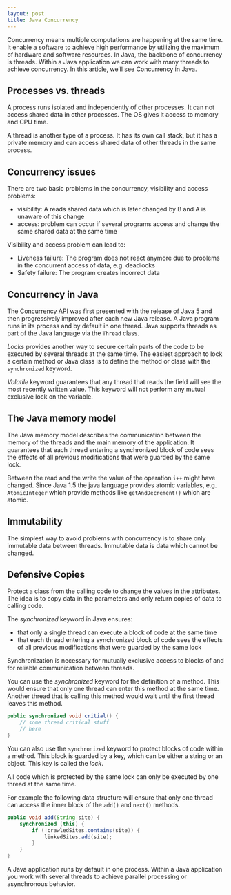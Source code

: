 ```yaml
---
layout: post
title: Java Concurrency
---
```


Concurrency means multiple computations are happening at the same time. It enable a software to achieve high performance by utilizing the maximum of hardware and software resources. In Java, the backbone of concurrency is threads. Within a Java application we can work with many threads to achieve concurrency. In this article, we’ll see Concurrency in Java.

## Processes vs. threads

A process runs isolated and independently of other processes. It can not access shared data in other processes. The OS gives it access to memory and CPU time.

A thread is another type of a process. It has its own call stack, but it has a private memory and can access shared data of other threads in the same process.

## Concurrency issues

There are two basic problems in the concurrency, visibility and access problems:

- visibility: A reads shared data which is later changed by B and A is unaware of this change
- access: problem can occur if several programs access and change the same shared data at the same time

Visibility and access problem can lead to:

- Liveness failure: The program does not react anymore due to problems in the concurrent access of data, e.g. deadlocks
- Safety failure: The program creates incorrect data

## Concurrency in Java

The [Concurrency API](https://docs.oracle.com/javase/8/docs/api/java/util/concurrent/package-summary.html) was first presented with the release of Java 5 and then progressively improved after each new Java release. A Java program runs in its process and by default in one thread. Java supports threads as part of the Java language via the `Thread` class. 

*Locks* provides another way to secure certain parts of the code to be executed by several threads at the same time. The easiest approach to lock a certain method or Java class is to define the method or class with the `synchronized` keyword.

*Volatile* keyword guarantees that any thread that reads the field will see the most recently written value. This keyword will not perform any mutual exclusive lock on the variable.

## The Java memory model

The Java memory model describes the communication between the memory of the threads and the main memory of the application. It guarantees that each thread entering a synchronized block of code sees the effects of all previous modifications that were guarded by the same lock.

Between the read and the write the value of the operation `i++` might have changed. Since Java 1.5 the java language provides atomic variables, e.g. `AtomicInteger` which provide methods like `getAndDecrement()` which are atomic.

## Immutability

The simplest way to avoid problems with concurrency is to share only immutable data between threads. Immutable data is data which cannot be changed.

## Defensive Copies

Protect a class from the calling code to change the values in the attributes. The idea is to copy data in the parameters and only return copies of data to calling code.





























































































The *synchronized* keyword in Java ensures:

- that only a single thread can execute a block of code at the same time
- that each thread entering a synchronized block of code sees the effects of all previous modifications that were guarded by the same lock

Synchronization is necessary for mutually exclusive access to blocks of and for reliable communication between threads.

You can use the *synchronized* keyword for the definition of a method. This would ensure that only one thread can enter this method at the same time. Another thread that is calling this method would wait until the first thread leaves this method.

```java
public synchronized void critial() {
    // some thread critical stuff
    // here
}
```

You can also use the `synchronized` keyword to protect blocks of code within a method. This block is guarded by a key, which can be either a string or an object. This key is called the *lock*.

All code which is protected by the same lock can only be executed by one thread at the same time.

For example the following data structure will ensure that only one thread can access the inner block of the `add()` and `next()` methods.

```java
public void add(String site) {
    synchronized (this) {
        if (!crawledSites.contains(site)) {
            linkedSites.add(site);
        }
    }
}
```













A Java application runs by default in one process. Within a Java application you work with several threads to achieve parallel processing or asynchronous behavior.